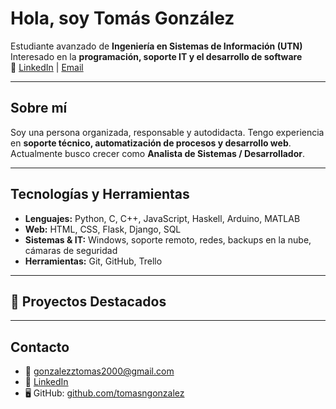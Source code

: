 # Hola, soy Tomás González

Estudiante avanzado de **Ingeniería en Sistemas de Información (UTN)**  
Interesado en la **programación, soporte IT y el desarrollo de software**  
🔗 [LinkedIn](https://www.linkedin.com/in/tomasngonzalez) | [Email](mailto:gonzalezztomas2000@gmail.com)

---

## Sobre mí
Soy una persona organizada, responsable y autodidacta. Tengo experiencia en **soporte técnico, automatización de procesos y desarrollo web**.  
Actualmente busco crecer como **Analista de Sistemas / Desarrollador**.

---

## Tecnologías y Herramientas
- **Lenguajes:** Python, C, C++, JavaScript, Haskell, Arduino, MATLAB  
- **Web:** HTML, CSS, Flask, Django, SQL  
- **Sistemas & IT:** Windows, soporte remoto, redes, backups en la nube, cámaras de seguridad  
- **Herramientas:** Git, GitHub, Trello  

---

## 📂 Proyectos Destacados


---

##  Contacto
- 📧 gonzalezztomas2000@gmail.com  
- 🔗 [LinkedIn](https://www.linkedin.com/in/tomasngonzalez)  
- 🖥️ GitHub: [github.com/tomasngonzalez](https://github.com/tomasngonzalez)
